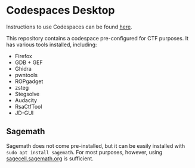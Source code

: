 # Codespaces Desktop

Instructions to use Codespaces can be found [here](https://docs.google.com/document/d/1mN6PRvM4OCBaXGaO_-duLVfvvCL0M4HQY4BjEorn_dc/edit?usp=sharing).

This repository contains a codespace pre-configured for CTF purposes. It has various tools installed, including:
* Firefox
* GDB + GEF
* Ghidra
* pwntools
* ROPgadget
* zsteg
* Stegsolve
* Audacity
* RsaCtfTool
* JD-GUI

## Sagemath

Sagemath does not come pre-installed, but it can be easily installed with `sudo apt install sagemath`. For most purposes, however, using [sagecell.sagemath.org](https://sagecell.sagemath.org/) is sufficient.
